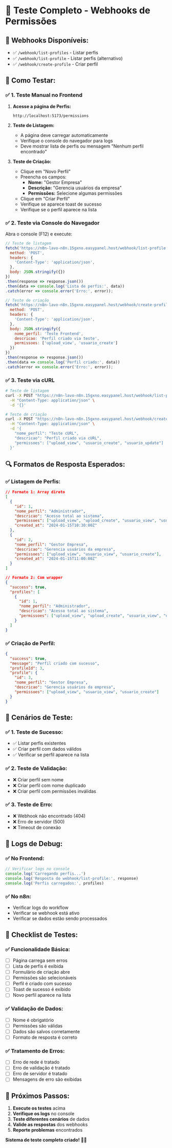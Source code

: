 # 🧪 Teste Completo - Webhooks de Permissões

## 🎯 **Webhooks Disponíveis:**
- ✅ `/webhook/list-profiles` - Listar perfis
- ✅ `/webhook/list-profile` - Listar perfis (alternativo)
- ✅ `/webhook/create-profile` - Criar perfil

## 🚀 **Como Testar:**

### **✅ 1. Teste Manual no Frontend**

1. **Acesse a página de Perfis:**
   ```
   http://localhost:5173/permissions
   ```

2. **Teste de Listagem:**
   - A página deve carregar automaticamente
   - Verifique o console do navegador para logs
   - Deve mostrar lista de perfis ou mensagem "Nenhum perfil encontrado"

3. **Teste de Criação:**
   - Clique em "Novo Perfil"
   - Preencha os campos:
     - **Nome:** "Gestor Empresa"
     - **Descrição:** "Gerencia usuários da empresa"
     - **Permissões:** Selecione algumas permissões
   - Clique em "Criar Perfil"
   - Verifique se aparece toast de sucesso
   - Verifique se o perfil aparece na lista

### **✅ 2. Teste via Console do Navegador**

Abra o console (F12) e execute:

```javascript
// Teste de listagem
fetch('https://n8n-lavo-n8n.15gxno.easypanel.host/webhook/list-profile', {
  method: 'POST',
  headers: {
    'Content-Type': 'application/json',
  },
  body: JSON.stringify({})
})
.then(response => response.json())
.then(data => console.log('Lista de perfis:', data))
.catch(error => console.error('Erro:', error));

// Teste de criação
fetch('https://n8n-lavo-n8n.15gxno.easypanel.host/webhook/create-profile', {
  method: 'POST',
  headers: {
    'Content-Type': 'application/json',
  },
  body: JSON.stringify({
    nome_perfil: 'Teste Frontend',
    descricao: 'Perfil criado via teste',
    permissoes: ['upload_view', 'usuario_create']
  })
})
.then(response => response.json())
.then(data => console.log('Perfil criado:', data))
.catch(error => console.error('Erro:', error));
```

### **✅ 3. Teste via cURL**

```bash
# Teste de listagem
curl -X POST "https://n8n-lavo-n8n.15gxno.easypanel.host/webhook/list-profile" \
  -H "Content-Type: application/json" \
  -d '{}'

# Teste de criação
curl -X POST "https://n8n-lavo-n8n.15gxno.easypanel.host/webhook/create-profile" \
  -H "Content-Type: application/json" \
  -d '{
    "nome_perfil": "Teste cURL",
    "descricao": "Perfil criado via cURL",
    "permissoes": ["upload_view", "usuario_create", "usuario_update"]
  }'
```

## 🔍 **Formatos de Resposta Esperados:**

### **✅ Listagem de Perfis:**
```json
// Formato 1: Array direto
[
  {
    "id": 1,
    "nome_perfil": "Administrador",
    "descricao": "Acesso total ao sistema",
    "permissoes": ["upload_view", "upload_create", "usuario_view", "usuario_create"],
    "created_at": "2024-01-15T10:30:00Z"
  },
  {
    "id": 2,
    "nome_perfil": "Gestor Empresa",
    "descricao": "Gerencia usuários da empresa",
    "permissoes": ["upload_view", "usuario_view", "usuario_create"],
    "created_at": "2024-01-15T11:00:00Z"
  }
]

// Formato 2: Com wrapper
{
  "success": true,
  "profiles": [
    {
      "id": 1,
      "nome_perfil": "Administrador",
      "descricao": "Acesso total ao sistema",
      "permissoes": ["upload_view", "upload_create", "usuario_view", "usuario_create"]
    }
  ]
}
```

### **✅ Criação de Perfil:**
```json
{
  "success": true,
  "message": "Perfil criado com sucesso",
  "profileId": 3,
  "profile": {
    "id": 3,
    "nome_perfil": "Gestor Empresa",
    "descricao": "Gerencia usuários da empresa",
    "permissoes": ["upload_view", "usuario_view", "usuario_create"]
  }
}
```

## 🚨 **Cenários de Teste:**

### **✅ 1. Teste de Sucesso:**
- ✅ Listar perfis existentes
- ✅ Criar perfil com dados válidos
- ✅ Verificar se perfil aparece na lista

### **✅ 2. Teste de Validação:**
- ❌ Criar perfil sem nome
- ❌ Criar perfil com nome duplicado
- ❌ Criar perfil com permissões inválidas

### **✅ 3. Teste de Erro:**
- ❌ Webhook não encontrado (404)
- ❌ Erro de servidor (500)
- ❌ Timeout de conexão

## 🔧 **Logs de Debug:**

### **✅ No Frontend:**
```javascript
// Verificar logs no console
console.log('Carregando perfis...')
console.log('Resposta do webhook/list-profile:', response)
console.log('Perfis carregados:', profiles)
```

### **✅ No n8n:**
- Verificar logs do workflow
- Verificar se webhook está ativo
- Verificar se dados estão sendo processados

## 🎯 **Checklist de Testes:**

### **✅ Funcionalidade Básica:**
- [ ] Página carrega sem erros
- [ ] Lista de perfis é exibida
- [ ] Formulário de criação abre
- [ ] Permissões são selecionáveis
- [ ] Perfil é criado com sucesso
- [ ] Toast de sucesso é exibido
- [ ] Novo perfil aparece na lista

### **✅ Validação de Dados:**
- [ ] Nome é obrigatório
- [ ] Permissões são válidas
- [ ] Dados são salvos corretamente
- [ ] Formato de resposta é correto

### **✅ Tratamento de Erros:**
- [ ] Erro de rede é tratado
- [ ] Erro de validação é tratado
- [ ] Erro de servidor é tratado
- [ ] Mensagens de erro são exibidas

## 🚀 **Próximos Passos:**

1. **Execute os testes** acima
2. **Verifique os logs** no console
3. **Teste diferentes cenários** de dados
4. **Valide as respostas** dos webhooks
5. **Reporte problemas** encontrados

**Sistema de teste completo criado!** 🎯✨
